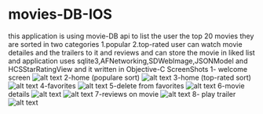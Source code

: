 # movies-DB-IOS
this application is using movie-DB api to list the user the top 20 movies they are sorted in two categories 1.popular 2.top-rated user can watch movie detailes and the trailers to it and reviews and can store the movie in liked list and application uses sqlite3,AFNetworking,SDWebImage,JSONModel and HCSStarRatingView and it written in Objective-C
ScreenShots
1- welcome screen
![alt text](screenshots/inital.png "Welcome")
2-home (populare sort)
![alt text](screenshots/populare.png "populare sort")
3-home (top-rated sort)
![alt text](screenshots/toprated.png "topRated sort")
4-favorites
![alt text](screenshots/favorites.png "favorites")
5-delete from favorites
![alt text](screenshots/deletefavorite.png "delete favorite")
6-movie details
![alt text](screenshots/moviedetails1.png "movie details 1")
![alt text](screenshots/moviedetails2.png "movie details 2")
7-reviews on movie
![alt text](screenshots/reviews.png "reviews")
8- play trailer
![alt text](screenshots/playtrailer.png "play trailer on youtube")
